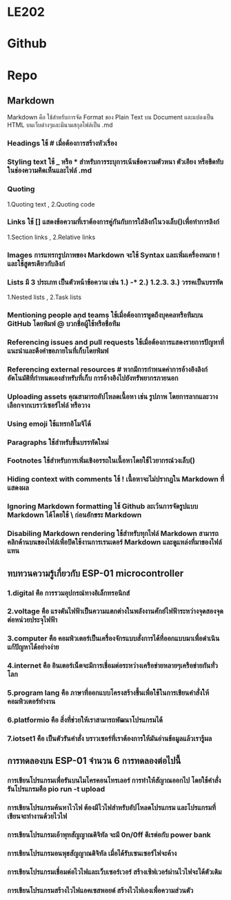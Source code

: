 # LE202

# Github  
# Repo 
## Markdown
Markdown คือ ใช้สำหรับการจัด Format ของ Plain Text บน Document และแปลงเป็น HTML บนเว็บต่างๆและมีนามสกุลไฟล์เป็น .md
### Headings ใช้ # เมื่อต้องการสร้างหัวเรื่อง
### Styling text ใช้ _ หรือ * สำหรับการระบุการเน้นข้อความตัวหนา ตัวเอียง หรือขีดทับในช่องความคิดเห็นและไฟล์ .md
### Quoting 
1.Quoting text , 2.Quoting code
### Links ใช้ [] แสดงข้อความที่เราต้องการคู่กันกับการใส่ลิงก์ในวงเล็บ()เพื่อทำการลิงก์
1.Section links , 2.Relative links
### Images การแทรกรูปภาพของ Markdown จะใช้ Syntax และเพิ่มเครื่องหมาย ! และใช้สูตรเดียวกับลิงก์
### Lists มี 3 ประเภท เป็นตัวหน้าข้อความ เช่น 1.) -* 2.) 1.2.3. 3.) วรรคเป็นบรรทัด
1.Nested lists , 2.Task lists
### Mentioning people and teams ใช้เมื่อต้องการพูดถึงบุคคลหรือทีมบน GitHub โดยพิมพ์ @ บวกชื่อผู้ใช้หรือชื่อทีม
### Referencing issues and pull requests ใช้เมื่อต้องการแสดงรายการปัญหาที่แนะนำและดึงคำขอภายในที่เก็บโดยพิมพ์ #
### Referencing external resources # หากมีการกำหนดค่าการอ้างอิงลิงก์อัตโนมัติที่กำหนดเองสำหรับที่เก็บ การอ้างอิงไปยังทรัพยากรภายนอก
### Uploading assets คุณสามารถอัปโหลดเนื้อหา เช่น รูปภาพ โดยการลากและวาง เลือกจากเบราว์เซอร์ไฟล์ หรือวาง
### Using emoji ใช้แทรกอิโมจิได้
### Paragraphs ใช้สำหรับขึ้นบรรทัดใหม่
### Footnotes ใช้สำหรับการเพิ่มเชิงอรรถในเนื้อหาโดยใช้ไวยากรณ์วงเล็บ()
### Hiding context with comments ใช้ ! เนื้อหาจะไม่ปรากฎใน Markdown ที่แสดงผล
### Ignoring Markdown formatting ใช้ Github ละเว้นการจัดรูปแบบ Markdown ได้โดยใช้ \ ก่อนอักขระ Markdown
### Disabiling Markdown rendering ใช้สำหรับทุกไฟล์ Markdown สามารถคลิกด้านบนของไฟล์เพื่อปิดใช้งานการเรนเดอร์ Markdown และดูแหล่งที่มาของไฟล์แทน

## ทบทวนความรู้เกี่ยวกับ ESP-01 microcontroller
### 1.digital คือ การรวมอุปกรณ์ทางอิเล็กทรอนิกส์ 
### 2.voltage คือ แรงดันไฟฟ้าเป็นความแตกต่างในพลังงานศักย์ไฟฟ้าระหว่างจุดสองจุดต่อหน่วยประจุไฟฟ้า
### 3.computer คือ คอมพิวเตอร์เป็นเครื่องจักรแบบสั่งการได้ที่ออกแบบมาเพื่อดำเนินแก้ปัญหาได้อย่างง่าย
### 4.internet คือ อินเตอร์เน็ตจะมีการเชื่อมต่อระหว่างเครือข่ายหลายๆเครือข่ายกันทั่วโลก
### 5.program lang คือ ภาษาที่ออกแบบโครงสร้างขึ้นเพื่อใช้ในการเขียนคำสั่งให้คอมพิวเตอร์ทำงาน
### 6.platformio คือ สิ่งที่ช่วยให้เราสามารถพัฒนาโปรแกรมได้
### 7.iotset1 คือ เป็นตัวรันคำสั่ง บราวเซอร์ที่เราต้องการให้มันอ่านข้อมูลแล้วเรารู้ผล

## การทดลองบน ESP-01 จำนวน 6 การทดลองต่อไปนี้
### การเขียนโปรแกรมเพื่อรันบนไมโครคอนโทรเลอร์ การทำให้สัญาณออกไป โดยใช้คำสั่งรันโปรแกรมคือ pio run -t upload
### การเขียนโปรแกรมค้นหาไวไฟ ต้องมีไวไฟสำหรับอัปโหลดโปรแกรม และโปรแกรมที่เขียนจะทำงานด้วยไวไฟ
### การเขียนโปรแกรมเอ้าพุทสัญญาณดิจิทัล จะมี 0n/0ff ดีเรต่อกับ power bank
### การเขียนโปรแกรมอนพุธสัญญาณดิจิทัล เมื่อได้รับเซนเซอร์ไฟจะค้าง
### การเขียนโปรแกรมเชื่อมต่อไวไฟและเว็บเซอร์เวอร์ สร้างเซิฟเวอร์ผ่านไวไฟจะได้ตัวเดิม
### การเขียนโปรแกรมสร้างไวไฟแอคเซสพอยด์ สร้างไวไฟเองเพื่อความส่วนตัว
